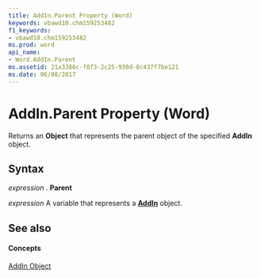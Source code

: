 ```yaml
---
title: AddIn.Parent Property (Word)
keywords: vbawd10.chm159253482
f1_keywords:
- vbawd10.chm159253482
ms.prod: word
api_name:
- Word.AddIn.Parent
ms.assetid: 21a3386c-f8f3-2c25-930d-8c437f7be121
ms.date: 06/08/2017
---
```



# AddIn.Parent Property (Word)

Returns an  **Object** that represents the parent object of the specified **AddIn** object.


## Syntax

 _expression_ . **Parent**

 _expression_ A variable that represents a **[AddIn](Word.AddIn.md)** object.


## See also


#### Concepts


[AddIn Object](Word.AddIn.md)

